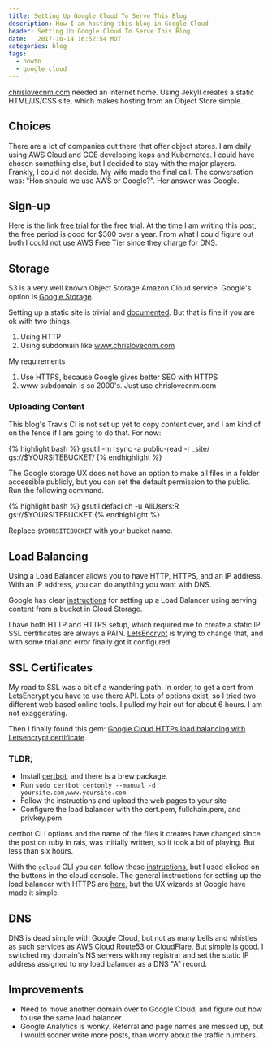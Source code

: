 ```yaml
---
title: Setting Up Google Cloud To Serve This Blog
description: How I am hosting this blog in Google Cloud
header: Setting Up Google Cloud To Serve This Blog
date:   2017-10-14 16:52:54 MDT
categories: blog
tags:
  - howto
  - google cloud
---
```


[chrislovecnm.com](https://chrislovecnm.com) needed an internet home. Using
Jekyll creates a static HTML/JS/CSS site, which makes hosting from an Object
Store simple.

## Choices

There are a lot of companies out there that offer object stores.  I am daily
using AWS Cloud and GCE developing kops and Kubernetes.  I could have chosen
something else, but I decided to stay with the major players.  Frankly, I could
not decide.  My wife made the final call.  The conversation was: "Hon should we
use AWS or Google?".  Her answer was Google.

## Sign-up

Here is the link [free trial](https://console.cloud.google.com/freetrial) for
the free trial.  At the time I am writing this post, the free period is good for
$300 over a year. From what I could figure out both I could not use AWS Free
Tier since they charge for DNS.

## Storage

S3 is a very well known Object Storage Amazon Cloud service. Google's option is
[Google Storage](https://cloud.google.com/storage/).

Setting up a static site is trivial and
[documented](https://cloud.google.com/storage/docs/hosting-static-website).  But
that is fine if you are ok with two things.

1. Using HTTP
1. Using subdomain like www.chrislovecnm.com

My requirements

1. Use HTTPS, because Google gives better SEO with HTTPS
1. www subdomain is so 2000's.  Just use chrislovecnm.com

### Uploading Content

This blog's Travis CI is not set up yet to copy content over, and I am kind of
on the fence if I am going to do that.  For now:

{% highlight bash %}
gsutil -m rsync -a public-read -r _site/ gs://$YOURSITEBUCKET/
{% endhighlight %}

The Google storage UX does not have an option to make all files in a folder accessible publicly, but you can set the default permission to the public.  Run the following command.

{% highlight bash %}
gsutil defacl ch -u AllUsers:R gs://$YOURSITEBUCKET
{% endhighlight %}

Replace `$YOURSITEBUCKET` with your bucket name.

## Load Balancing

Using a Load Balancer allows you to have HTTP, HTTPS, and an IP address.  With
an IP address, you can do anything you want with DNS.

Google has clear
[instructions](https://cloud.google.com/compute/docs/load-balancing/http/adding-a-backend-bucket-to-content-based-load-balancing)
for setting up a Load Balancer using serving content from a bucket in Cloud Storage.

I have both HTTP and HTTPS setup, which required me to create a static IP. SSL
certificates are always a PAIN.  [LetsEncrypt](https://letsencrypt.org/) is
trying to change that, and with some trial and error finally got it configured.

## SSL Certificates

My road to SSL was a bit of a wandering path.  In order, to get a cert from
LetsEncrypt you have to use there API. Lots of options exist, so I tried two
different web based online tools.  I pulled my hair out for about 6 hours.  I am not
exaggerating.

Then I finally found this gem: [Google Cloud HTTPs load balancing with Letsencrypt certificate](https://rubyinrails.com/2017/09/18/google-cloud-https-load-balancing-with-letsencrypt-certificate/).

### TLDR;

- Install [certbot](https://github.com/certbot/certbot), and there is a brew package.
- Run `sudo certbot certonly --manual -d yoursite.com,www.yoursite.com`
- Follow the instructions and upload the web pages to your site
- Configure the load balancer with the cert.pem, fullchain.pem, and privkey.pem

certbot CLI options and the name of the files it creates have changed since the
post on ruby in rais, was initially written, so it took a bit of playing. But
less than six hours.

With the `gcloud` CLI you can follow these
[instructions](https://cloud.google.com/compute/docs/load-balancing/http/ssl-certificates#createresource),
but I used clicked on the buttons in the cloud console.  The general
instructions for setting up the load balancer with HTTPS are
[here](https://cloud.google.com/compute/docs/load-balancing/tcp-ssl/#configure_load_balancer),
but the UX wizards at Google have made it simple.

## DNS

DNS is dead simple with Google Cloud, but not as many bells and whistles as such
services as AWS Cloud Route53 or CloudFlare.  But simple is good.  I switched my
domain's NS servers with my registrar and set the static IP address assigned to
my load balancer as a DNS "A" record.

## Improvements

- Need to move another domain over to Google Cloud, and figure out how to use the same load balancer.
- Google Analytics is wonky. Referral and page names are messed up, but I would sooner write more posts, than worry about the traffic numbers.
